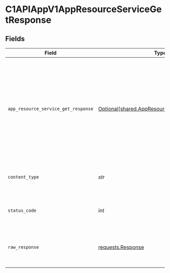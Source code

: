 # C1APIAppV1AppResourceServiceGetResponse


## Fields

| Field                                                                                                                                    | Type                                                                                                                                     | Required                                                                                                                                 | Description                                                                                                                              |
| ---------------------------------------------------------------------------------------------------------------------------------------- | ---------------------------------------------------------------------------------------------------------------------------------------- | ---------------------------------------------------------------------------------------------------------------------------------------- | ---------------------------------------------------------------------------------------------------------------------------------------- |
| `app_resource_service_get_response`                                                                                                      | [Optional[shared.AppResourceServiceGetResponse]](../../models/shared/appresourceservicegetresponse.md)                                   | :heavy_minus_sign:                                                                                                                       | The app resource service get response contains the app resource view and array of expanded items indicated by the request's expand mask. |
| `content_type`                                                                                                                           | *str*                                                                                                                                    | :heavy_check_mark:                                                                                                                       | HTTP response content type for this operation                                                                                            |
| `status_code`                                                                                                                            | *int*                                                                                                                                    | :heavy_check_mark:                                                                                                                       | HTTP response status code for this operation                                                                                             |
| `raw_response`                                                                                                                           | [requests.Response](https://requests.readthedocs.io/en/latest/api/#requests.Response)                                                    | :heavy_check_mark:                                                                                                                       | Raw HTTP response; suitable for custom response parsing                                                                                  |